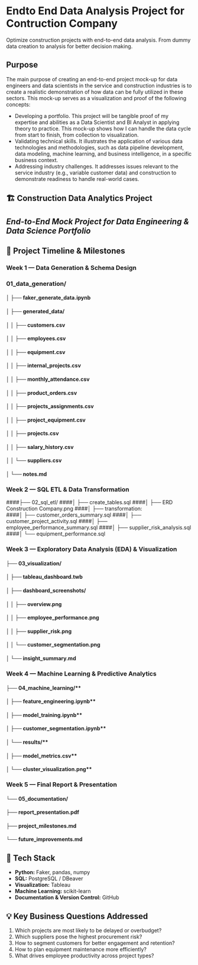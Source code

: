 # Endto End Data Analysis Project for Contruction Company 
Optimize construction projects with end-to-end data analysis. From dummy data creation to analysis for better decision making. 

## Purpose
The main purpose of creating an end-to-end project mock-up for data engineers and data scientists in the service and construction industries is to create a realistic demonstration of how data can be fully utilized in these sectors. This mock-up serves as a visualization and proof of the following concepts:
- Developing a portfolio. This project will be tangible proof of my expertise and abilities as a Data Scientist and BI Analyst in applying theory to practice. This mock-up shows how I can handle the data cycle from start to finish, from collection to visualization.
- Validating technical skills. It illustrates the application of various data technologies and methodologies, such as data pipeline development, data modeling, machine learning, and business intelligence, in a specific business context.
- Addressing industry challenges. It addresses issues relevant to the service industry (e.g., variable customer data) and construction to demonstrate readiness to handle real-world cases.

## 🏗️ Construction Data Analytics Project
## *End-to-End Mock Project for Data Engineering & Data Science Portfolio*

## 📅 Project Timeline & Milestones
### **Week 1 — Data Generation & Schema Design**

### 01_data_generation/
#### │   ├── faker_generate_data.ipynb
#### │   ├── generated_data/
#### │   │   ├── customers.csv
#### │   │   ├── employees.csv
#### │   │   ├── equipment.csv
#### │   │   ├── internal_projects.csv
#### │   │   ├── monthly_attendance.csv
#### │   │   ├── product_orders.csv
#### │   │   ├── projects_assignments.csv
#### │   │   ├── project_equipment.csv
#### │   │   ├── projects.csv
#### │   │   ├── salary_history.csv
#### │   │   └── suppliers.csv
#### │   └── notes.md

### **Week 2 — SQL ETL & Data Transformation**

####├── 02_sql_etl/
####│ ├── create_tables.sql
####│ ├── ERD Construction Company.png
####│ ├── transformation:  
####│   ├── customer_orders_summary.sql
####│   ├── customer_project_activity.sql
####│   ├── employee_performance_summary.sql
####│   ├── supplier_risk_analysis.sql
####│   └── equipment_performance.sql

### **Week 3 — Exploratory Data Analysis (EDA) & Visualization**

#### ├── 03_visualization/
#### │   ├── tableau_dashboard.twb
#### │   ├── dashboard_screenshots/
#### │   │   ├── overview.png
#### │   │   ├── employee_performance.png
#### │   │   ├── supplier_risk.png
#### │   │   └── customer_segmentation.png
#### │   └── insight_summary.md

### **Week 4 — Machine Learning & Predictive Analytics**

#### ├── 04_machine_learning/**
#### │   ├── feature_engineering.ipynb**
#### │   ├── model_training.ipynb**
#### │   ├── customer_segmentation.ipynb**
#### │   └── results/**
#### │       ├── model_metrics.csv**
#### │       └── cluster_visualization.png**

### **Week 5 — Final Report & Presentation**

#### └── 05_documentation/
  #### ├── report_presentation.pdf
  #### ├── project_milestones.md
  #### └── future_improvements.md

## 🧠 Tech Stack

* **Python:** Faker, pandas, numpy
* **SQL:** PostgreSQL / DBeaver
* **Visualization:** Tableau
* **Machine Learning:** scikit-learn
* **Documentation & Version Control:** GitHub

## 💡 Key Business Questions Addressed

1. Which projects are most likely to be delayed or overbudget?
2. Which suppliers pose the highest procurement risk?
3. How to segment customers for better engagement and retention?
4. How to plan equipment maintenance more efficiently?
5. What drives employee productivity across project types?
